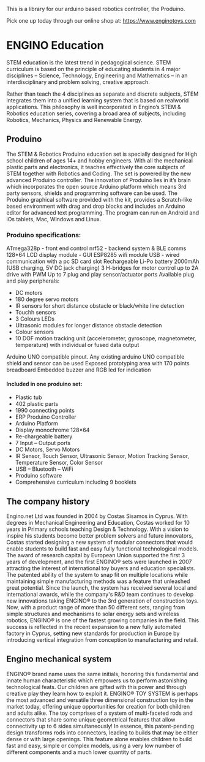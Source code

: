 This is a library for our arduino based robotics controller, the Produino.

Pick one up today through our online shop at:  https://www.enginotoys.com

# ENGINO Education
STEM education is the latest trend in pedagogical science. STEM curriculum is based on the principle of educating students in 4 major disciplines – Science, Technology, Engineering and Mathematics – in an interdisciplinary and problem solving, creative approach.

Rather than teach the 4 disciplines as separate and discrete subjects, STEM integrates them into a unified learning system that is based on realworld applications. This philosophy is well incorporated in Engino’s STEM & Robotics education series, covering a broad area of subjects, including Robotics, Mechanics, Physics and Renewable Energy.

## Produino
The STEM & Robotics Produino education set is specially designed for High school children of ages 14+ and hobby engineers. With all the mechanical plastic parts and electronics, it teaches effectively the core subjects of STEM together with Robotics and Coding. The set is powered by the new advanced Produino controller. The innovation of Produino lies in it’s brain which incorporates the open source Arduino platform which means 3rd party sensors, shields and programming software can be used. The Produino graphical software provided with the kit, provides a Scratch-like based environment with drag and drop blocks and includes an Arduino editor for advanced text programming. The program can run on Android and iOs tablets, Mac, Windows and Linux. 

### Produino specifications:
ATmega328p - front end control 
nrf52 - backend system & BLE comms
128*64 LCD display module - GUI 
ESP8285 wifi module
USB - wired communication with a pc
SD card slot
Rechargeable Li-Po battery 2000mAh (USB charging, 5V DC jack charging)
3 H-bridges for motor control up to 2A drive with PWM
Up to 7 plug and play sensor/actuator ports
Available plug and play peripherals:
- DC motors
- 180 degree servo motors
- IR sensors for short distance obstacle or black/white line detection
- Touchh sensors
- 3 Colours LEDs
- Ultrasonic modules for longer distance obstacle detection
- Colour sensors
- 10 DOF motion tracking unit (accelerometer, gyroscope, magnetometer, temperature) with individual or fused data output

Arduino UNO compatible pinout. Any existing arduino UNO compatible shield and sensor can be used
Exposed prototyping area with 170 points breadboard
Embedded buzzer and RGB led for indication


#### Included in one produino set:
- Plastic tub
- 402 plastic parts
- 1990 connecting points
- ERP Produino Controller
- Arduino Platform
- Display monochrome 128×64
- Re-chargeable battery
- 7 Input – Output ports
- DC Motors, Servo Motors
- IR Sensor, Touch Sensor, Ultrasonic Sensor, Motion Tracking Sensor, Temperature Sensor, Color Sensor
- USB – Bluetooth – WiFi
- Produino software
- Comprehensive curriculum including 9 booklets

## The company history
Engino.net Ltd was founded in 2004 by Costas Sisamos in Cyprus. With degrees in Mechanical Engineering and Education, Costas worked for 10 years in Primary schools teaching Design & Technology. With a vision to inspire his students become better problem solvers and future innovators, Costas started designing a new system of modular connectors that would enable students to build fast and easy fully functional technological models. The award of research capital by European Union supported the first 3 years of development, and the first ENGINO® sets were launched in 2007 attracting the interest of international toy buyers and education specialists. The patented ability of the system to snap fit on multiple locations while maintaining simple manufacturing methods was a feature that unleashed great potential. Since the launch, the system has received several local and international awards, while the company's R&D team continues to develop new innovations taking ENGINO® to the 3rd generation of construction toys. Now, with a product range of more than 50 different sets, ranging from simple structures and mechanisms to solar energy sets and wireless robotics, ENGINO® is one of the fastest growing companies in the field. This success is reflected in the recent expansion to a new fully automated factory in Cyprus, setting new standards for production in Europe by introducing vertical integration from conception to manufacturing and retail.

## Engino mechanical system
ENGINO® brand name uses the same initials, honoring this fundamental and innate human characteristic which empowers us to perform astonishing technological feats. Our children are gifted with this power and through creative play they learn how to exploit it. ENGINO® TOY SYSTEM is perhaps the most advanced and versatile three dimensional construction toy in the market today, offering unique opportunities for creation for both children and adults alike. The toy comprises of a system of multi-faceted rods and connectors that share some unique geometrical features that allow connectivity up to 6 sides simultaneously! In essence, this patent-pending design transforms rods into connectors, leading to builds that may be either dense or with large openings. This feature alone enables children to build fast and easy, simple or complex models, using a very low number of different components and a much lower quantity of parts.
